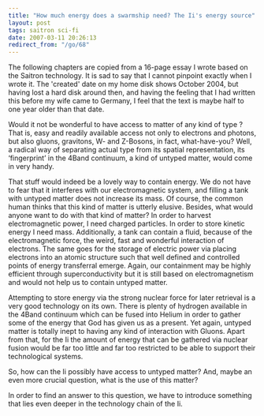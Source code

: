 ```yaml
---
title: "How much energy does a swarmship need? The Ii's energy source"
layout: post
tags: saitron sci-fi
date: 2007-03-11 20:26:13
redirect_from: "/go/68"
---
```


<div class="messages status">
The following chapters are copied from a 16-page essay I wrote based on the Saitron technology. It is sad to say that I cannot pinpoint exactly when I wrote it. The 'created' date on my home disk shows October 2004, but having lost a hard disk around then, and having the feeling that I had written this before my wife came to Germany, I feel that the text is maybe half to one year older than that date.
</div>

Would it not be wonderful to have access to matter of any kind of type ? That is, easy and readily available access not only to electrons and photons, but also gluons, gravitons, W- and Z-Bosons, in fact, what-have-you? Well, a radical way of separating actual type from its spatial representation, its ‘fingerprint’ in the 4Band  continuum, a kind of untyped matter, would come in very handy.

That stuff would indeed be a lovely way to contain energy. We do not have to fear that it interferes with our electromagnetic system, and filling a tank with untyped matter does not increase its mass. Of course, the common human thinks that this kind of matter is utterly elusive. Besides, what would anyone want to do with that kind of matter? In order to harvest electromagnetic power, I need charged particles. In order to store kinetic energy I need mass. Additionally, a tank can contain a fluid, because of the electromagnetic force, the weird, fast and wonderful interaction of electrons. The same goes for the storage of electric power via placing electrons into an atomic structure such that well defined and controlled points of energy transferral emerge. Again, our containment may be highly efficient through superconductivity but it is still based on electromagnetism and would not help us to contain untyped matter.

Attempting to store energy via the strong nuclear force for later retrieval is a very good technology on its own. There is plenty of hydrogen available in the 4Band continuum which can be fused into Helium in order to gather some of the energy that God has given us as a present. Yet again, untyped matter is totally inept to having any kind of interaction with Gluons. Apart from that, for the Ii the amount of energy that can be gathered via nuclear fusion would be far too little and far too restricted to be able to support their technological systems.

So, how can the Ii possibly have access to untyped matter? And, maybe an even more crucial question, what is the use of this matter?

In order to find an answer to this question, we have to introduce something that lies even deeper in the technology chain of the Ii. 
